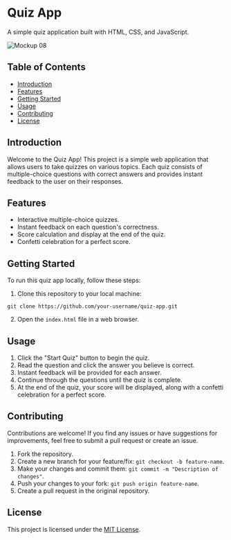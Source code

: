 # Quiz App

A simple quiz application built with HTML, CSS, and JavaScript.

![Mockup 08](https://github.com/zaselalk/JS-QuizApp/assets/43272744/560d9cf0-c7eb-426b-a45f-1608a330cff2)

## Table of Contents

- [Introduction](#introduction)
- [Features](#features)
- [Getting Started](#getting-started)
- [Usage](#usage)
- [Contributing](#contributing)
- [License](#license)

## Introduction

Welcome to the Quiz App! This project is a simple web application that allows users to take quizzes on various topics. Each quiz consists of multiple-choice questions with correct answers and provides instant feedback to the user on their responses.

## Features

- Interactive multiple-choice quizzes.
- Instant feedback on each question's correctness.
- Score calculation and display at the end of the quiz.
- Confetti celebration for a perfect score.

## Getting Started

To run this quiz app locally, follow these steps:

1. Clone this repository to your local machine:
   
```
git clone https://github.com/your-username/quiz-app.git
```

2. Open the `index.html` file in a web browser.


## Usage

1. Click the "Start Quiz" button to begin the quiz.
2. Read the question and click the answer you believe is correct.
3. Instant feedback will be provided for each answer.
4. Continue through the questions until the quiz is complete.
5. At the end of the quiz, your score will be displayed, along with a confetti celebration for a perfect score.

## Contributing

Contributions are welcome! If you find any issues or have suggestions for improvements, feel free to submit a pull request or create an issue.

1. Fork the repository.
2. Create a new branch for your feature/fix: `git checkout -b feature-name`.
3. Make your changes and commit them: `git commit -m "Description of changes"`.
4. Push your changes to your fork: `git push origin feature-name`.
5. Create a pull request in the original repository.

## License

This project is licensed under the [MIT License](LICENSE).



